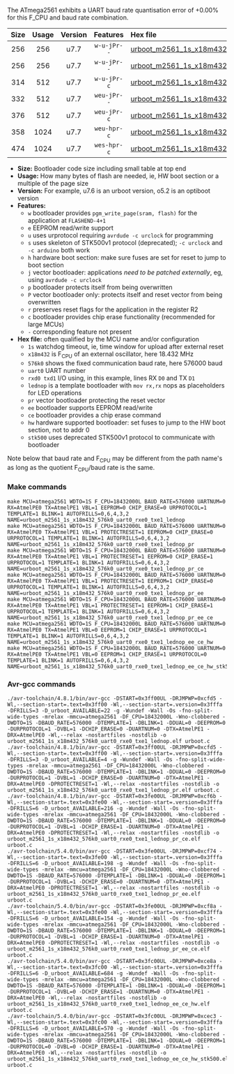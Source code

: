 The ATmega2561 exhibits a UART baud rate quantisation error of +0.00% for this F_CPU and baud rate combination.

|Size|Usage|Version|Features|Hex file|
|:-:|:-:|:-:|:-:|:--|
|256|256|u7.7|`w-u-jPr--`|[urboot_m2561_1s_x18m432_576k0_uart0_rxe0_txe1_lednop.hex](https://raw.githubusercontent.com/stefanrueger/urboot.hex/main/mcus/atmega2561/watchdog_1_s/external_oscillator/18m432000_hz/%2B576k0_baud/uart0_rxe0_txe1/lednop/urboot_m2561_1s_x18m432_576k0_uart0_rxe0_txe1_lednop.hex)|
|256|256|u7.7|`w-u-jPr--`|[urboot_m2561_1s_x18m432_576k0_uart0_rxe0_txe1_lednop_pr.hex](https://raw.githubusercontent.com/stefanrueger/urboot.hex/main/mcus/atmega2561/watchdog_1_s/external_oscillator/18m432000_hz/%2B576k0_baud/uart0_rxe0_txe1/lednop/urboot_m2561_1s_x18m432_576k0_uart0_rxe0_txe1_lednop_pr.hex)|
|314|512|u7.7|`w-u-jPr-c`|[urboot_m2561_1s_x18m432_576k0_uart0_rxe0_txe1_lednop_pr_ce.hex](https://raw.githubusercontent.com/stefanrueger/urboot.hex/main/mcus/atmega2561/watchdog_1_s/external_oscillator/18m432000_hz/%2B576k0_baud/uart0_rxe0_txe1/lednop/urboot_m2561_1s_x18m432_576k0_uart0_rxe0_txe1_lednop_pr_ce.hex)|
|332|512|u7.7|`weu-jPr--`|[urboot_m2561_1s_x18m432_576k0_uart0_rxe0_txe1_lednop_pr_ee.hex](https://raw.githubusercontent.com/stefanrueger/urboot.hex/main/mcus/atmega2561/watchdog_1_s/external_oscillator/18m432000_hz/%2B576k0_baud/uart0_rxe0_txe1/lednop/urboot_m2561_1s_x18m432_576k0_uart0_rxe0_txe1_lednop_pr_ee.hex)|
|376|512|u7.7|`weu-jPr-c`|[urboot_m2561_1s_x18m432_576k0_uart0_rxe0_txe1_lednop_pr_ee_ce.hex](https://raw.githubusercontent.com/stefanrueger/urboot.hex/main/mcus/atmega2561/watchdog_1_s/external_oscillator/18m432000_hz/%2B576k0_baud/uart0_rxe0_txe1/lednop/urboot_m2561_1s_x18m432_576k0_uart0_rxe0_txe1_lednop_pr_ee_ce.hex)|
|358|1024|u7.7|`weu-hpr-c`|[urboot_m2561_1s_x18m432_576k0_uart0_rxe0_txe1_lednop_ee_ce_hw.hex](https://raw.githubusercontent.com/stefanrueger/urboot.hex/main/mcus/atmega2561/watchdog_1_s/external_oscillator/18m432000_hz/%2B576k0_baud/uart0_rxe0_txe1/lednop/urboot_m2561_1s_x18m432_576k0_uart0_rxe0_txe1_lednop_ee_ce_hw.hex)|
|474|1024|u7.7|`wes-hpr-c`|[urboot_m2561_1s_x18m432_576k0_uart0_rxe0_txe1_lednop_ee_ce_hw_stk500.hex](https://raw.githubusercontent.com/stefanrueger/urboot.hex/main/mcus/atmega2561/watchdog_1_s/external_oscillator/18m432000_hz/%2B576k0_baud/uart0_rxe0_txe1/lednop/urboot_m2561_1s_x18m432_576k0_uart0_rxe0_txe1_lednop_ee_ce_hw_stk500.hex)|

- **Size:** Bootloader code size including small table at top end
- **Usage:** How many bytes of flash are needed, ie, HW boot section or a multiple of the page size
- **Version:** For example, u7.6 is an urboot version, o5.2 is an optiboot version
- **Features:**
  + `w` bootloader provides `pgm_write_page(sram, flash)` for the application at `FLASHEND-4+1`
  + `e` EEPROM read/write support
  + `u` uses urprotocol requiring `avrdude -c urclock` for programming
  + `s` uses skeleton of STK500v1 protocol (deprecated); `-c urclock` and `-c arduino` both work
  + `h` hardware boot section: make sure fuses are set for reset to jump to boot section
  + `j` vector bootloader: applications *need to be patched externally*, eg, using `avrdude -c urclock`
  + `p` bootloader protects itself from being overwritten
  + `P` vector bootloader only: protects itself and reset vector from being overwritten
  + `r` preserves reset flags for the application in the register R2
  + `c` bootloader provides chip erase functionality (recommended for large MCUs)
  + `-` corresponding feature not present
- **Hex file:** often qualified by the MCU name and/or configuration
  + `1s` watchdog timeout, ie, time window for upload after external reset
  + `x18m432` is F<sub>CPU</sub> of an external oscillator, here 18.432 MHz
  + `576k0` shows the fixed communication baud rate, here 576000 baud
  + `uart0` UART number
  + `rxd0 txd1` I/O using, in this example, lines RX `D0` and TX `D1`
  + `lednop` is a template bootloader with `mov rx,rx` nops as placeholders for LED operations
  + `pr` vector bootloader protecting the reset vector
  + `ee` bootloader supports EEPROM read/write
  + `ce` bootloader provides a chip erase command
  + `hw` hardware supported bootloader: set fuses to jump to the HW boot section, not to addr 0
  + `stk500` uses deprecated STK500v1 protocol to communicate with bootloader


Note below that baud rate and F<sub>CPU</sub> may be different from the path name's as long as the quotient F<sub>CPU</sub>/baud rate is the same.

### Make commands
```
make MCU=atmega2561 WDTO=1S F_CPU=18432000L BAUD_RATE=576000 UARTNUM=0 RX=AtmelPE0 TX=AtmelPE1 VBL=1 EEPROM=0 CHIP_ERASE=0 URPROTOCOL=1 TEMPLATE=1 BLINK=1 AUTOFRILLS=0,6,4,3,2 NAME=urboot_m2561_1s_x18m432_576k0_uart0_rxe0_txe1_lednop
make MCU=atmega2561 WDTO=1S F_CPU=18432000L BAUD_RATE=576000 UARTNUM=0 RX=AtmelPE0 TX=AtmelPE1 VBL=1 PROTECTRESET=1 EEPROM=0 CHIP_ERASE=0 URPROTOCOL=1 TEMPLATE=1 BLINK=1 AUTOFRILLS=0,6,4,3,2 NAME=urboot_m2561_1s_x18m432_576k0_uart0_rxe0_txe1_lednop_pr
make MCU=atmega2561 WDTO=1S F_CPU=18432000L BAUD_RATE=576000 UARTNUM=0 RX=AtmelPE0 TX=AtmelPE1 VBL=1 PROTECTRESET=1 EEPROM=0 CHIP_ERASE=1 URPROTOCOL=1 TEMPLATE=1 BLINK=1 AUTOFRILLS=0,6,4,3,2 NAME=urboot_m2561_1s_x18m432_576k0_uart0_rxe0_txe1_lednop_pr_ce
make MCU=atmega2561 WDTO=1S F_CPU=18432000L BAUD_RATE=576000 UARTNUM=0 RX=AtmelPE0 TX=AtmelPE1 VBL=1 PROTECTRESET=1 EEPROM=1 CHIP_ERASE=0 URPROTOCOL=1 TEMPLATE=1 BLINK=1 AUTOFRILLS=0,6,4,3,2 NAME=urboot_m2561_1s_x18m432_576k0_uart0_rxe0_txe1_lednop_pr_ee
make MCU=atmega2561 WDTO=1S F_CPU=18432000L BAUD_RATE=576000 UARTNUM=0 RX=AtmelPE0 TX=AtmelPE1 VBL=1 PROTECTRESET=1 EEPROM=1 CHIP_ERASE=1 URPROTOCOL=1 TEMPLATE=1 BLINK=1 AUTOFRILLS=0,6,4,3,2 NAME=urboot_m2561_1s_x18m432_576k0_uart0_rxe0_txe1_lednop_pr_ee_ce
make MCU=atmega2561 WDTO=1S F_CPU=18432000L BAUD_RATE=576000 UARTNUM=0 RX=AtmelPE0 TX=AtmelPE1 VBL=0 EEPROM=1 CHIP_ERASE=1 URPROTOCOL=1 TEMPLATE=1 BLINK=1 AUTOFRILLS=0,6,4,3,2 NAME=urboot_m2561_1s_x18m432_576k0_uart0_rxe0_txe1_lednop_ee_ce_hw
make MCU=atmega2561 WDTO=1S F_CPU=18432000L BAUD_RATE=576000 UARTNUM=0 RX=AtmelPE0 TX=AtmelPE1 VBL=0 EEPROM=1 CHIP_ERASE=1 URPROTOCOL=0 TEMPLATE=1 BLINK=1 AUTOFRILLS=0,6,4,3,2 NAME=urboot_m2561_1s_x18m432_576k0_uart0_rxe0_txe1_lednop_ee_ce_hw_stk500
```

### Avr-gcc commands
```
./avr-toolchain/4.8.1/bin/avr-gcc -DSTART=0x3ff00UL -DRJMPWP=0xcfd5 -Wl,--section-start=.text=0x3ff00 -Wl,--section-start=.version=0x3fffa -DFRILLS=3 -D_urboot_AVAILABLE=22 -g -Wundef -Wall -Os -fno-split-wide-types -mrelax -mmcu=atmega2561 -DF_CPU=18432000L -Wno-clobbered -DWDTO=1S -DBAUD_RATE=576000 -DTEMPLATE=1 -DBLINK=1 -DDUAL=0 -DEEPROM=0 -DURPROTOCOL=1 -DVBL=1 -DCHIP_ERASE=0 -DUARTNUM=0 -DTX=AtmelPE1 -DRX=AtmelPE0 -Wl,--relax -nostartfiles -nostdlib -o urboot_m2561_1s_x18m432_576k0_uart0_rxe0_txe1_lednop.elf urboot.c
./avr-toolchain/4.8.1/bin/avr-gcc -DSTART=0x3ff00UL -DRJMPWP=0xcfd5 -Wl,--section-start=.text=0x3ff00 -Wl,--section-start=.version=0x3fffa -DFRILLS=3 -D_urboot_AVAILABLE=4 -g -Wundef -Wall -Os -fno-split-wide-types -mrelax -mmcu=atmega2561 -DF_CPU=18432000L -Wno-clobbered -DWDTO=1S -DBAUD_RATE=576000 -DTEMPLATE=1 -DBLINK=1 -DDUAL=0 -DEEPROM=0 -DURPROTOCOL=1 -DVBL=1 -DCHIP_ERASE=0 -DUARTNUM=0 -DTX=AtmelPE1 -DRX=AtmelPE0 -DPROTECTRESET=1 -Wl,--relax -nostartfiles -nostdlib -o urboot_m2561_1s_x18m432_576k0_uart0_rxe0_txe1_lednop_pr.elf urboot.c
./avr-toolchain/4.8.1/bin/avr-gcc -DSTART=0x3fe00UL -DRJMPWP=0xcf6b -Wl,--section-start=.text=0x3fe00 -Wl,--section-start=.version=0x3fffa -DFRILLS=6 -D_urboot_AVAILABLE=216 -g -Wundef -Wall -Os -fno-split-wide-types -mrelax -mmcu=atmega2561 -DF_CPU=18432000L -Wno-clobbered -DWDTO=1S -DBAUD_RATE=576000 -DTEMPLATE=1 -DBLINK=1 -DDUAL=0 -DEEPROM=0 -DURPROTOCOL=1 -DVBL=1 -DCHIP_ERASE=1 -DUARTNUM=0 -DTX=AtmelPE1 -DRX=AtmelPE0 -DPROTECTRESET=1 -Wl,--relax -nostartfiles -nostdlib -o urboot_m2561_1s_x18m432_576k0_uart0_rxe0_txe1_lednop_pr_ce.elf urboot.c
./avr-toolchain/5.4.0/bin/avr-gcc -DSTART=0x3fe00UL -DRJMPWP=0xcf74 -Wl,--section-start=.text=0x3fe00 -Wl,--section-start=.version=0x3fffa -DFRILLS=6 -D_urboot_AVAILABLE=198 -g -Wundef -Wall -Os -fno-split-wide-types -mrelax -mmcu=atmega2561 -DF_CPU=18432000L -Wno-clobbered -DWDTO=1S -DBAUD_RATE=576000 -DTEMPLATE=1 -DBLINK=1 -DDUAL=0 -DEEPROM=1 -DURPROTOCOL=1 -DVBL=1 -DCHIP_ERASE=0 -DUARTNUM=0 -DTX=AtmelPE1 -DRX=AtmelPE0 -DPROTECTRESET=1 -Wl,--relax -nostartfiles -nostdlib -o urboot_m2561_1s_x18m432_576k0_uart0_rxe0_txe1_lednop_pr_ee.elf urboot.c
./avr-toolchain/5.4.0/bin/avr-gcc -DSTART=0x3fe00UL -DRJMPWP=0xcf8a -Wl,--section-start=.text=0x3fe00 -Wl,--section-start=.version=0x3fffa -DFRILLS=6 -D_urboot_AVAILABLE=154 -g -Wundef -Wall -Os -fno-split-wide-types -mrelax -mmcu=atmega2561 -DF_CPU=18432000L -Wno-clobbered -DWDTO=1S -DBAUD_RATE=576000 -DTEMPLATE=1 -DBLINK=1 -DDUAL=0 -DEEPROM=1 -DURPROTOCOL=1 -DVBL=1 -DCHIP_ERASE=1 -DUARTNUM=0 -DTX=AtmelPE1 -DRX=AtmelPE0 -DPROTECTRESET=1 -Wl,--relax -nostartfiles -nostdlib -o urboot_m2561_1s_x18m432_576k0_uart0_rxe0_txe1_lednop_pr_ee_ce.elf urboot.c
./avr-toolchain/5.4.0/bin/avr-gcc -DSTART=0x3fc00UL -DRJMPWP=0xce8a -Wl,--section-start=.text=0x3fc00 -Wl,--section-start=.version=0x3fffa -DFRILLS=6 -D_urboot_AVAILABLE=684 -g -Wundef -Wall -Os -fno-split-wide-types -mrelax -mmcu=atmega2561 -DF_CPU=18432000L -Wno-clobbered -DWDTO=1S -DBAUD_RATE=576000 -DTEMPLATE=1 -DBLINK=1 -DDUAL=0 -DEEPROM=1 -DURPROTOCOL=1 -DVBL=0 -DCHIP_ERASE=1 -DUARTNUM=0 -DTX=AtmelPE1 -DRX=AtmelPE0 -Wl,--relax -nostartfiles -nostdlib -o urboot_m2561_1s_x18m432_576k0_uart0_rxe0_txe1_lednop_ee_ce_hw.elf urboot.c
./avr-toolchain/5.4.0/bin/avr-gcc -DSTART=0x3fc00UL -DRJMPWP=0xcec3 -Wl,--section-start=.text=0x3fc00 -Wl,--section-start=.version=0x3fffa -DFRILLS=6 -D_urboot_AVAILABLE=570 -g -Wundef -Wall -Os -fno-split-wide-types -mrelax -mmcu=atmega2561 -DF_CPU=18432000L -Wno-clobbered -DWDTO=1S -DBAUD_RATE=576000 -DTEMPLATE=1 -DBLINK=1 -DDUAL=0 -DEEPROM=1 -DURPROTOCOL=0 -DVBL=0 -DCHIP_ERASE=1 -DUARTNUM=0 -DTX=AtmelPE1 -DRX=AtmelPE0 -Wl,--relax -nostartfiles -nostdlib -o urboot_m2561_1s_x18m432_576k0_uart0_rxe0_txe1_lednop_ee_ce_hw_stk500.elf urboot.c
```

